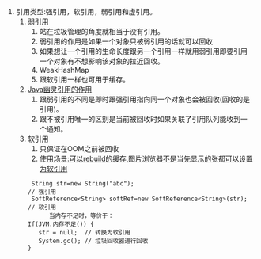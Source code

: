 1. 引用类型:强引用，软引用，弱引用和虚引用。   
    1. [弱引用](https://www.ibm.com/developerworks/cn/java/j-jtp11225/index.html)
        1. 站在垃圾管理的角度就相当于没有引用。    
        1. 弱引用的作用是如果一个对象只被弱引用的话就可以回收       
        1. 如果想让一个引用的生命长度跟另一个引用一样就用弱引用即要引用一个对象有不想影响该对象的拉近回收。      
        1. WeakHashMap
        1. 跟软引用一样也可用于缓存。
    1. [Java幽灵引用的作用](https://blog.csdn.net/imzoer/article/details/8044900)     
        1. 跟弱引用的不同是即时跟强引用指向同一个对象也会被回收(回收的是引用)。    
        1. 跟不被引用唯一的区别是当前被回收时如果关联了引用队列能收到一个通知。         
    2. 软引用
        1. 只保证在OOM之前被回收
        1. [使用场景:可以rebuild的缓存,图片浏览器不是当先显示的张都可以设置为软引用](https://stackoverflow.com/questions/2421556/what-is-a-use-case-for-a-soft-reference-in-java)
        ```
         String str=new String("abc");                                     // 强引用
         SoftReference<String> softRef=new SoftReference<String>(str);     // 软引用  
              当内存不足时，等价于：
        If(JVM.内存不足()) {
           str = null;  // 转换为软引用
           System.gc(); // 垃圾回收器进行回收
        }
        ```
        
